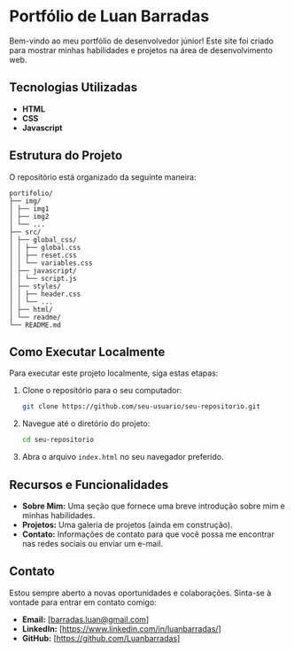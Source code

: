 # Portfólio de Luan Barradas

Bem-vindo ao meu portfólio de desenvolvedor júnior! Este site foi criado para mostrar minhas habilidades e projetos na área de desenvolvimento web.

## Tecnologias Utilizadas

- **HTML**
- **CSS**
- **Javascript**

## Estrutura do Projeto

O repositório está organizado da seguinte maneira:

```
portifolio/
├── img/
│ ├── img1
│ ├── img2
│ └── ...
├── src/
│ ├── global_css/
│ │ ├── global.css
│ │ ├── reset.css
│ │ └── variables.css
│ ├── javascript/
│ │ └── script.js
│ ├── styles/
│ │ ├── header.css
│ │ └── ...
│ ├── html/
│ └── readme/
└── README.md
```

## Como Executar Localmente

Para executar este projeto localmente, siga estas etapas:

1. Clone o repositório para o seu computador:

   ```bash
   git clone https://github.com/seu-usuario/seu-repositorio.git
   ```

2. Navegue até o diretório do projeto:

   ```bash
   cd seu-repositorio
   ```

3. Abra o arquivo `index.html` no seu navegador preferido.

## Recursos e Funcionalidades

- **Sobre Mim:** Uma seção que fornece uma breve introdução sobre mim e minhas habilidades.
- **Projetos:** Uma galeria de projetos (ainda em construção).
- **Contato:** Informações de contato para que você possa me encontrar nas redes sociais ou enviar um e-mail.

## Contato

Estou sempre aberto a novas oportunidades e colaborações. Sinta-se à vontade para entrar em contato comigo:

- **Email:** [barradas.luan@gmail.com]
- **LinkedIn:** [https://www.linkedin.com/in/luanbarradas/]
- **GitHub:** [https://github.com/Luanbarradas]
